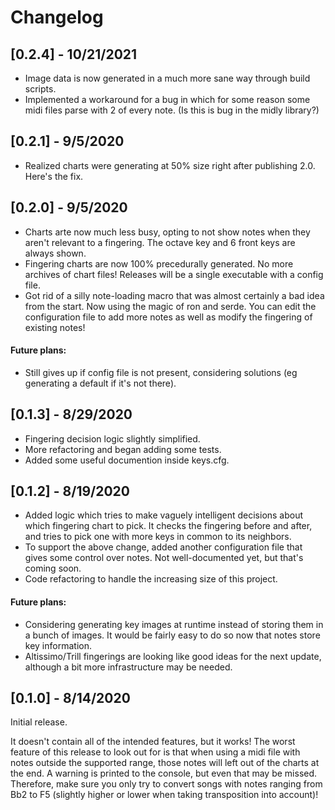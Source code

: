 # Changelog

## [0.2.4] - 10/21/2021

- Image data is now generated in a much more sane way through build scripts.
- Implemented a workaround for a bug in which for some reason some midi files parse with 2 of every note. (Is this is bug in the midly library?)

## [0.2.1] - 9/5/2020

- Realized charts were generating at 50% size right after publishing 2.0. Here's the fix.

## [0.2.0] - 9/5/2020

- Charts arte now much less busy, opting to not show notes when they aren't relevant to a fingering. The octave key and 6 front keys are always shown.
- Fingering charts are now 100% precedurally generated. No more archives of chart files! Releases will be a single executable with a config file.
- Got rid of a silly note-loading macro that was almost certainly a bad idea from the start. Now using the magic of ron and serde. You can edit the configuration file to add more notes as well as modify the fingering of existing notes!

#### Future plans:
- Still gives up if config file is not present, considering solutions (eg generating a default if it's not there).

## [0.1.3] - 8/29/2020

- Fingering decision logic slightly simplified.
- More refactoring and began adding some tests.
- Added some useful documention inside keys.cfg.

## [0.1.2] - 8/19/2020

- Added logic which tries to make vaguely intelligent decisions about which fingering chart to pick. It checks the fingering before and after,
and tries to pick one with more keys in common to its neighbors.
- To support the above change, added another configuration file that gives some control over notes. Not well-documented yet, but that's coming soon.
- Code refactoring to handle the increasing size of this project.

#### Future plans:

- Considering generating key images at runtime instead of storing them in a bunch of images. It would be fairly easy to do so now that notes store key information.
- Altissimo/Trill fingerings are looking like good ideas for the next update, although a bit more infrastructure may be needed.

## [0.1.0] - 8/14/2020

Initial release.

It doesn't contain all of the intended features, but it works! The worst feature of this release to look out for is that when using a midi file with notes outside the supported range, those notes will left out of the charts at the end. A warning is printed to the console, but even that may be missed. Therefore, make sure you only try to convert songs with notes ranging from Bb2 to F5 (slightly higher or lower when taking transposition into account)!